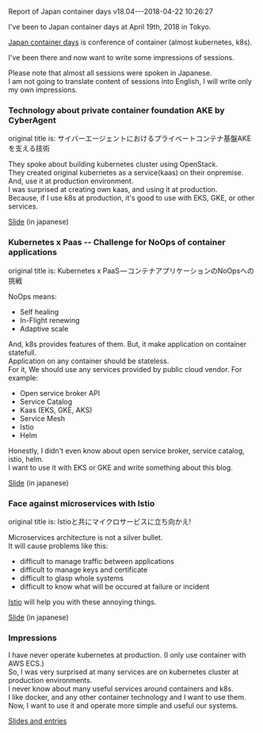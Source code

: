 Report of Japan container days v18.04---2018-04-22 10:26:27

I've been to Japan container days at April 19th, 2018 in Tokyo.

[Japan container days](https://containerdays.jp/) is conference of container (almost kubernetes, k8s).  

I've been there and now want to write some impressions of sessions.  

Please note that almost all sessions were spoken in Japanese.  
I am not going to translate content of sessions into English, I will write only my own impressions.  

### Technology about private container foundation AKE by CyberAgent

original title is: サイバーエージェントにおけるプライベートコンテナ基盤AKEを支える技術

They spoke about building kubernetes cluster using OpenStack.  
They created original kubernetes as a service(kaas) on their onpremise.  
And, use it at production environment.  
I was surprised at creating own kaas, and using it at production.  
Because, if I use k8s at production, it's good to use with EKS, GKE, or other services.  

[Slide](https://speakerdeck.com/masayaaoyama/saibaezientoniokerupuraibetokontenaji-pan-akewozhi-eruji-shu) (in japanese)

### Kubernetes x Paas -- Challenge for NoOps of container applications

original title is: Kubernetes x PaaS — コンテナアプリケーションのNoOpsへの挑戦

NoOps means:

* Self healing
* In-Flight renewing
* Adaptive scale

And, k8s provides features of them. But, it make application on container statefull.  
Application on any container should be stateless.  
For it, We should use any services provided by public cloud vendor.
For example:  

* Open service broker API
* Service Catalog
* Kaas (EKS, GKE, AKS)
* Service Mesh
* Istio
* Helm

Honestly, I didn't even know about open service broker, service catalog, istio, helm.  
I want to use it with EKS or GKE and write something about this blog.

[Slide](https://www.slideshare.net/yokawasa/kubernetes-x-paas-noops) (in japanese)

### Face against microservices with Istio

original title is: Istioと共にマイクロサービスに立ち向かえ!

Microservices architecture is not a silver bullet.  
It will cause problems like this:

* difficult to manage traffic between applications
* difficult to manage keys and certificate
* difficult to glasp whole systems
* difficult to know what will be occured at failure or incident

[Istio](https://istio.io/) will help you with these annoying things.

[Slide](https://speakerdeck.com/ladicle/istiotogong-nimaikurosabisunili-tixiang-kae) (in japanese)


### Impressions

I have never operate kubernetes at production. (I only use container with AWS ECS.)  
So, I was very surprised at many services are on kubernetes cluster at production environments.  
I never know about many useful services around containers and k8s.  
I like docker, and any other container technology and I want to use them.  
Now, I want to use it and operate more simple and useful our systems.  

[Slides and entries](https://medium.com/@yukotan/japan-container-days-v18-04-%E3%81%AE%E8%B3%87%E6%96%99-4f380fb7b696)
